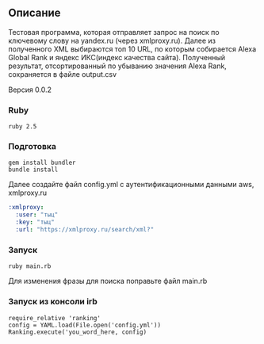## Описание
Тестовая программа, которая отправляет запрос на поиск  по ключевому слову  на yandex.ru (через xmlproxy.ru). Далее из полученного XML выбираются топ 10 URL, по которым собирается Alexa Global Rank и яндекс ИКС(индекс качества сайта). Полученный результат, отсортированный по убыванию значения Аlexa Rank,  сохраняется в файле output.csv

Версия 0.0.2

### Ruby 
```
ruby 2.5
```

### Подготовка
```
gem install bundler
bundle install
```

Далее создайте файл config.yml с аутентификационными данными aws, xmlproxy.ru
```yaml
:xmlproxy:
  :user: "тыц"
  :key: "тыц"
  :url: "https://xmlproxy.ru/search/xml?"

```
### Запуск
```
ruby main.rb
```
Для изменения фразы для поиска поправьте файл main.rb
### Запуск из консоли irb
```
require_relative 'ranking'
config = YAML.load(File.open('config.yml'))
Ranking.execute('you_word_here, config)
```


